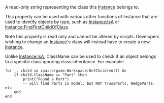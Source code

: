 A read-only string representing the class this [Instance](https://create.roblox.com/docs/reference/engine/classes/Instance) belongs to.

This property can be used with various other functions of Instance that
are used to identify objects by type, such as [Instance:IsA](https://create.roblox.com/docs/reference/engine/classes/Instance#IsA) or
[Instance:FindFirstChildOfClass](https://create.roblox.com/docs/reference/engine/classes/Instance#FindFirstChildOfClass).

Note this property is read only and cannot be altered by scripts.
Developers wishing to change an [Instance](https://create.roblox.com/docs/reference/engine/classes/Instance)'s class will instead have to
create a new [Instance](https://create.roblox.com/docs/reference/engine/classes/Instance).

Unlike [Instance:IsA](https://create.roblox.com/docs/reference/engine/classes/Instance#IsA), ClassName can be used to check if an object belongs
to a specific class ignoring class inheritance. For example:

```
for _, child in ipairs(game.Workspace:GetChildren()) do
    if child.ClassName == "Part" then
        print("Found a Part")
        -- will find Parts in model, but NOT TrussParts, WedgeParts, etc
    end
end
```
